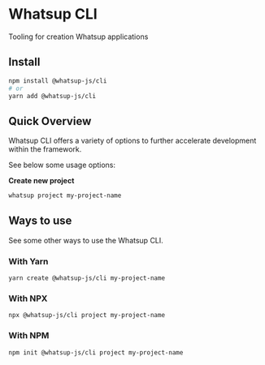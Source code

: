 <p align="center">

<h1>Whatsup CLI</h1>

Tooling for creation Whatsup applications

</p>

## Install

```bash
npm install @whatsup-js/cli
# or
yarn add @whatsup-js/cli
```

## Quick Overview

Whatsup CLI offers a variety of options to further accelerate development within the framework.

See below some usage options:

**Create new project**

```bash
whatsup project my-project-name
```

## Ways to use

See some other ways to use the Whatsup CLI.

### With Yarn

```
yarn create @whatsup-js/cli my-project-name
```

### With NPX

```
npx @whatsup-js/cli project my-project-name
```

### With NPM

```
npm init @whatsup-js/cli project my-project-name
```
